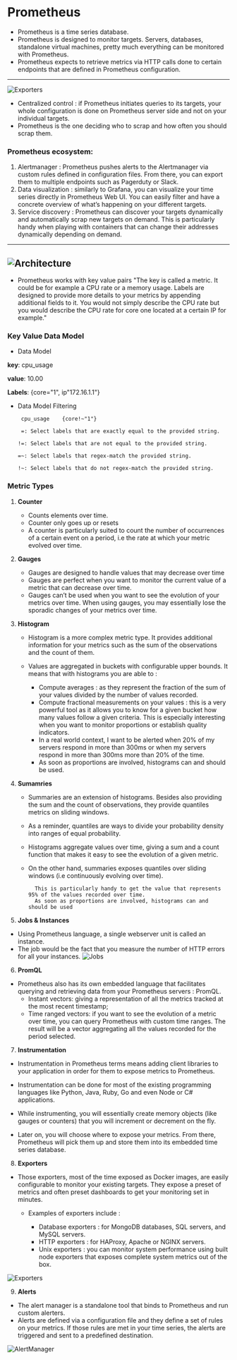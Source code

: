 # Prometheus
- Prometheus is a time series database.
- Prometheus is designed to monitor targets. Servers, databases, standalone virtual machines, pretty much everything can be monitored with Prometheus.
- Prometheus expects to retrieve metrics via HTTP calls done to certain endpoints that are defined in Prometheus configuration.
---
![Exporters](https://user-images.githubusercontent.com/15921307/77827936-4b55e000-7121-11ea-921d-308fc77b1aab.png)
- Centralized control : if Prometheus initiates queries to its targets, your whole configuration is done on Prometheus server side and not on your individual targets.
- Prometheus is the one deciding who to scrap and how often you should scrap them.

### Prometheus ecosystem:

1. Alertmanager : Prometheus pushes alerts to the Alertmanager via custom rules defined in configuration files. From there, you can export them to multiple endpoints such as Pagerduty or Slack.
2. Data visualization : similarly to Grafana, you can visualize your time series directly in Prometheus Web UI. You can easily filter and have a concrete overview of what’s happening on your different targets.
3. Service discovery : Prometheus can discover your targets dynamically and automatically scrap new targets on demand. This is particularly handy when playing with containers that can change their addresses dynamically depending on demand.
---
![Architecture](https://user-images.githubusercontent.com/15921307/77828317-6164a000-7123-11ea-9a62-f67ce6282eb7.png)
---
- Prometheus works with key value pairs
  "The key is called a metric. It could be for example a CPU rate or a memory usage. Labels are designed to provide more details to your metrics by appending additional fields to it. You would not simply describe the CPU rate but you would describe the CPU rate for core one located at a certain IP for example."

### Key Value Data Model

- Data Model 

**key**: cpu_usage  

**value**: 10.00

**Labels**: {core="1", ip"172.16.1.1"}

- Data Model Filtering

       cpu_usage	{core!~"1"}

       =: Select labels that are exactly equal to the provided string.

      !=: Select labels that are not equal to the provided string.

      =~: Select labels that regex-match the provided string.

      !~: Select labels that do not regex-match the provided string.

### Metric Types

1. **Counter**
   * Counts elements over time.
   * Counter only goes up or resets
   * A counter is particularly suited to count the number of occurrences of a certain event on a period, i.e the rate at which your metric evolved over time.

2. **Gauges**
   * Gauges are designed to handle values that may decrease over time
   * Gauges are perfect when you want to monitor the current value of a metric that can decrease over time.
   * Gauges can’t be used when you want to see the evolution of your metrics over time. When using gauges, you may essentially lose the sporadic changes of your metrics over time.
   
3. **Histogram**
   * Histogram is a more complex metric type. It provides additional information for your metrics such as the sum of the observations and the count of them.

   * Values are aggregated in buckets with configurable upper bounds. It means that with histograms you are able to :

      * Compute averages : as they represent the fraction of the sum of your values divided by the number of values recorded.
      * Compute fractional measurements on your values : this is a very powerful tool as it allows you to know for a given bucket how many values follow a given criteria. This is especially interesting when you want to monitor proportions or establish quality indicators.
      * In a real world context, I want to be alerted when 20% of my servers respond in more than 300ms or when my servers respond in more than 300ms more than 20% of the time.
      * As soon as proportions are involved, histograms can and should be used.

4. **Sumamries**
      * Summaries are an extension of histograms. Besides also providing the sum and the count of observations, they provide quantiles metrics on sliding windows.

      * As a reminder, quantiles are ways to divide your probability density into ranges of equal probability.

      * Histograms aggregate values over time, giving a sum and a count function that makes it easy to see the evolution of a given metric.

      * On the other hand, summaries exposes quantiles over sliding windows (i.e continuously evolving over time).

              This is particularly handy to get the value that represents 95% of the values recorded over time.
              As soon as proportions are involved, histograms can and should be used
             
 5. **Jobs & Instances**
 
 * Using Prometheus language, a single webserver unit is called an instance.
 * The job would be the fact that you measure the number of HTTP errors for all your instances.
 ![Jobs](https://user-images.githubusercontent.com/15921307/77847130-61b47800-71c3-11ea-95b8-c163abfd313b.png)
 
 6. **PromQL**
 
 * Prometheus also has its own embedded language that facilitates querying and retrieving data from your Prometheus servers : PromQL.
    * Instant vectors: giving a representation of all the metrics tracked at the most recent timestamp;
    * Time ranged vectors: if you want to see the evolution of a metric over time, you can query Prometheus with custom time ranges. The result will be a vector aggregating all the values recorded for the period selected.
    
7. **Instrumentation**

* Instrumentation in Prometheus terms means adding client libraries to your application in order for them to expose metrics to Prometheus.

* Instrumentation can be done for most of the existing programming languages like Python, Java, Ruby, Go and even Node or C# applications.

* While instrumenting, you will essentially create memory objects (like gauges or counters) that you will increment or decrement on the fly.

* Later on, you will choose where to expose your metrics. From there, Prometheus will pick them up and store them into its embedded time series database.

8. **Exporters**

* Those exporters, most of the time exposed as Docker images, are easily configurable to monitor your existing targets. They expose a preset of metrics and often preset dashboards to get your monitoring set in minutes.

   * Examples of exporters include :

      * Database exporters : for MongoDB databases, SQL servers, and MySQL servers.
      * HTTP exporters : for HAProxy, Apache or NGINX servers.
      * Unix exporters : you can monitor system performance using built node exporters that exposes complete system metrics out of the box.

![Exporters](https://user-images.githubusercontent.com/15921307/77847539-747c7c00-71c6-11ea-887e-df94b00947f0.png)

9. **Alerts**

* The alert manager is a standalone tool that binds to Prometheus and run custom alerters.
* Alerts are defined via a configuration file and they define a set of rules on your metrics. If those rules are met in your time series, the alerts are triggered and sent to a predefined destination.

![AlertManager](https://user-images.githubusercontent.com/15921307/77848259-31bda280-71cc-11ea-90e1-7647df9a3f92.png)

